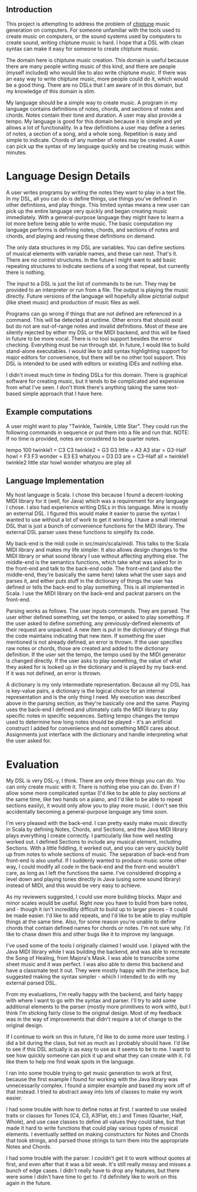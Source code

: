 ## Introduction
This project is attempting to address the problem of
[chiptune](https://en.wikipedia.org/wiki/Chiptune) music generation on
computers.  For someone unfamiliar with the tools used to create music on
computers, or the sound systems used by computers to create sound, writing
chiptune music is hard.  I hope that a DSL with clean syntax can make it easy
for someone to create chiptune music.

The domain here is chiptune music creation.  This domain is useful because
there are many people writing music of this kind, and there are people (myself
included) who would like to also write chiptune music.  If there was an easy way
to write chiptune music, more people could do it, which would be a good thing.
There are no DSLs that I am aware of in this domain, but my knowledge of this
domain is slim.

My language should be a simple way to create music.  A program in my language
contains definitions of notes, chords, and sections of notes and chords.  Notes
contain their tone and duration.  A user may also provide a tempo.  My language
is good for this domain because it is simple and yet allows a lot of
functionality.  In a few definitions a user may define a series of notes, a
section of a song, and a whole song.  Repetition is easy and simple to indicate.
Chords of any number of notes may be created.  A user can pick up the syntax of
my language quickly and be creating music within minutes.

# Language Design Details
A user writes programs by writing the notes they want to play in a text file. In
my DSL, all you can do is define things, use things you've defined in other
definitions, and play things.  This limited syntax means a new user can pick up
the entire language very quickly and began creating music immediately.  With a
general-purpose language they might have to learn a lot more before being able
to write music.  The basic computation my language performs is defining notes,
chords, and sections of notes and chords, and playing and reusing these
definitions on demand.

The only data structures in my DSL are variables.  You can define sections of
musical elements with variable names, and these can nest.  That's it.  There are
no control structures.  In the future I might want to add basic repeating
structures to indicate sections of a song that repeat, but currently there is
nothing.

The input to a DSL is just the list of commands to be run. They may be provided
to an interpreter or run from a file.  The output is playing the music directly.
Future versions of the language will hopefully allow pictorial output (like
sheet music) and production of music files as well.

Programs can go wrong if things that are not defined are referenced in a
command.  This will be detected at runtime.  Other errors that should exist but
do not are out-of-range notes and invalid definitions.  Most of these are
silently rejected by either my DSL or the MIDI backend, and this will be fixed
in future to be more vocal.  There is no tool support besides the error
checking.  Everything must be run through sbt.  In future, I would like to build
stand-alone executables.  I would like to add syntax highlighting support for
major editors for convenience, but there will be no other tool support.  This
DSL is intended to be used with editors or existing IDEs and nothing else.

I didn't invest much time in finding DSLs for this domain.  There is graphical
software for creating music, but it tends to be complicated and expensive from
what I've seen.  I don't think there's anything taking the same text-based
simple approach that I have here.

## Example computations
A user might want to play "Twinkle, Twinkle, Little Star".  They could run the
following commands in sequence or put them into a file and run that.
NOTE: If no time is provided, notes are considered to be quarter notes.

tempo 100
twinkle1 = C3 C3
twinkle2 = G3 G3
little = A3 A3
star  = G3-Half
howI = F3 F3
wonder = E3 E3
whatyou = D3 D3
are = C3-Half
all = twinkle1 twinkle2 little star howI wonder whatyou are
play all

## Language Implementation
My host language is Scala.  I chose this because I found a decent-looking MIDI
library for it (well, for Java) which was a requirement for any language I
chose.  I also had experience writing DSLs in this language.  Mine is mostly an
external DSL.  I figured this would make it easier to parse the syntax I wanted
to use without a lot of work to get it working.  I have a small internal DSL
that is just a bunch of convenience functions for the MIDI library.  The
external DSL parser uses these functions to simplify its code.

My back-end is the midi code in src/main/scala/midi.  This talks to the Scala
MIDI library and makes my life simpler.  It also allows design changes to the
MIDI library or what sound library I use without affecting anything else.  The
middle-end is the semantics functions, which take what was asked for in the
front-end and talk to the back-end code.  The front-end (and also the
middle-end, they're basically the same here) takes what the user says and parses
it, and either puts stuff in the dictionary of things the user has defined or
tells the back-end to play something.  This is all implemented in Scala.  I use
the MIDI library on the back-end and packrat parsers on the front-end.

Parsing works as follows.  The user inputs commands.  They are parsed.  The user
either defined something, set the tempo, or asked to play something.  If the
user asked to define something, any previously-defined elements of their request
are unpacked.  A new item is put in the dictionary of things that the code
maintains indicating that new item.  If something the user mentioned is not
already defined, an error is thrown.  If the user specifies raw notes or chords,
those are created and added to the dictionary definition.  If the user set the
tempo, the tempo used by the MIDI generator is changed directly.  If the user
asks to play something, the value of what they asked for is looked up in the
dictionary and is played by my back-end.  If it was not defined, an error is
thrown.

A dictionary is my only intermediate representation.  Because all my DSL has is
key-value pairs, a dictionary is the logical choice for an internal
representation and is the only thing I need.  My execution was described above
in the parsing section, as they're basically one and the same.  Playing uses the
back-end I defined and ultimately calls the MIDI library to play specific notes
in specific sequences.  Setting tempo changes the tempo used to determine how
long notes should be played - it's an artificial construct I added for
convenience and not something MIDI cares about.  Assignments just interface with
the dictionary and handle interpreting what the user asked for.

# Evaluation
My DSL is very DSL-y, I think.  There are only three things you can do.  You can
only create music with it.  There is nothing else you can do.  Even if I allow
some more complicated syntax (I'd like to be able to play sections at the same
time, like two hands on a piano, and I'd like to be able to repeat sections
easily), it would only allow you to play more music.  I don't see this
accidentally becoming a general-purpose language any time soon.

I'm very pleased with the back-end.  I can pretty easily make music directly in
Scala by defining Notes, Chords, and Sections, and the Java MIDI library plays
everything I create correctly.  I particularly like how well nesting worked out.
I defined Sections to include any musical element, including Sections.  With a
little fiddling, it worked out, and you can very quickly build up from notes to
whole sections of music.  The separation of back-end from front-end is also
useful.  If I suddenly wanted to produce music some other way, I could modify
all code in the back-end and the front-end wouldn't care, as long as I left the
functions the same.  I've considered dropping a level down and playing tones
directly in Java (using some sound library) instead of MIDI, and this would be
very easy to achieve.

As my reviewers suggested, I could use more building blocks.  Major and minor
scales would be useful.  Right now you have to build from bare notes, and -
though it isn't incredibly difficult to build up to larger pieces - it could be
made easier.  I'd like to add repeats, and I'd like to be able to play multiple
things at the same time.  Also, for some reason you're unable to define chords
that contain defined names for chords or notes.  I'm not sure why.  I'd like to
chase down this and other bugs like it to improve my language.

I've used some of the tools I originally claimed I would use.  I played with the
Java MIDI library while I was building the backend, and was able to recreate the
Song of Healing, from Majora's Mask.  I was able to transcribe some sheet music
and it was perfect.  I was also able to demo this backend and have a classmate
test it out.  They were mostly happy with the interface, but suggested making
the syntax simpler - which I intended to do with my external parsed DSL.

From my evaluations, I'm really happy with the backend, and fairly happy with
where I want to go with the syntax and parser.  I'll try to add some additional
elements to the parser (mostly more primitives to work with), but I think I'm
sticking fairly close to the original design.  Most of my feedback was in the
way of improvements that didn't require a lot of change to the original design.

If I continue to work on this in future, I'd like to do some more user testing.
I did a bit during the class, but not as much as I probably should have.  I'd
like to see if this DSL actually is as easy to use as it seems to be to me.  I
want to see how quickly someone can pick it up and what they can create with it.
I'd like them to help me find weak spots in the language.

I ran into some trouble trying to get music generation to work at first, because
the first example I found for working with the Java library was unnecessarily
complex.  I found a simpler example and based my work off of that instead.  I
tried to abstract away into lots of classes to make my work easier.

I had some trouble with how to define notes at first.  I wanted to use sealed
traits or classes for Tones (C4, C3, A3Flat, etc.) and Times (Quarter, Half,
Whole), and use case classes to define all values they could take, but that made
it hard to write functions that could play various types of musical elements.  I
eventually settled on making constructors for Notes and Chords that took
strings, and parsed those strings to turn them into the appropriate Notes and
Chords.

I had some trouble with the parser.  I couldn't get it to work without quotes at
first, and even after that it was a bit weak.  It's still really messy and
misses a bunch of edge cases.  I didn't really have to drop any features, but
there were some I didn't have time to get to.  I'd definitely like to work on
this again in the future.
